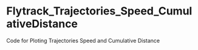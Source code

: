 # Flytrack_Trajectories_Speed_CumulativeDistance
Code for Ploting Trajectories Speed and Cumulative Distance
